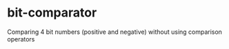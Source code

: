 # bit-comparator
Comparing 4 bit numbers (positive and negative) without using comparison operators
